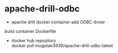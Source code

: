 # apache-drill-odbc
- apache drill docker container add ODBC driver

build container Dockerfile

- docker hub repository<br>
docker pull mogutan3939/apache-drill-odbc:latest
